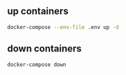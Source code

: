 
## up containers

```bash
docker-compose --env-file .env up -d
```

## down containers

```bash
docker-compose down
```